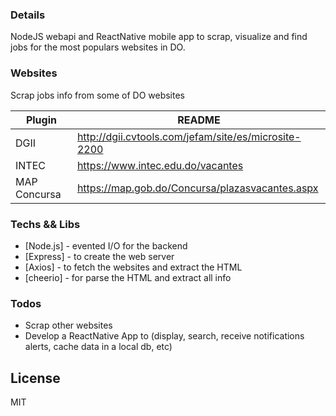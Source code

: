 ### Details
NodeJS webapi and ReactNative mobile app to scrap, visualize and find jobs for the most populars websites in DO.

### Websites

Scrap jobs info from some of DO websites

| Plugin | README |
| ------ | ------ |
| DGII | http://dgii.cvtools.com/jefam/site/es/microsite-2200 |
| INTEC | https://www.intec.edu.do/vacantes |
| MAP Concursa | https://map.gob.do/Concursa/plazasvacantes.aspx |

### Techs && Libs

* [Node.js] - evented I/O for the backend
* [Express] - to create the web server
* [Axios] - to fetch the websites and extract the HTML
* [cheerio] - for parse the HTML and extract all info

### Todos

 - Scrap other websites
 - Develop a ReactNative App to (display, search, receive notifications alerts, cache data in a local db, etc)

License
----

MIT
